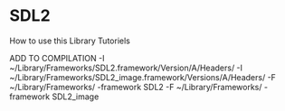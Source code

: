 # SDL2
How to use this Library
Tutoriels

ADD TO COMPILATION
-I ~/Library/Frameworks/SDL2.framework/Version/A/Headers/ -I ~/Library/Frameworks/SDL2_image.framework/Versions/A/Headers/ -F ~/Library/Frameworks/ -framework SDL2 -F ~/Library/Frameworks/ -framework SDL2_image

